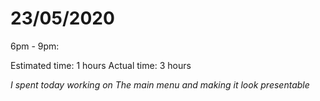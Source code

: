 # 23/05/2020

6pm - 9pm:

Estimated time: 1 hours
Actual time: 3 hours

*I spent today working on The main menu and making it look presentable*



